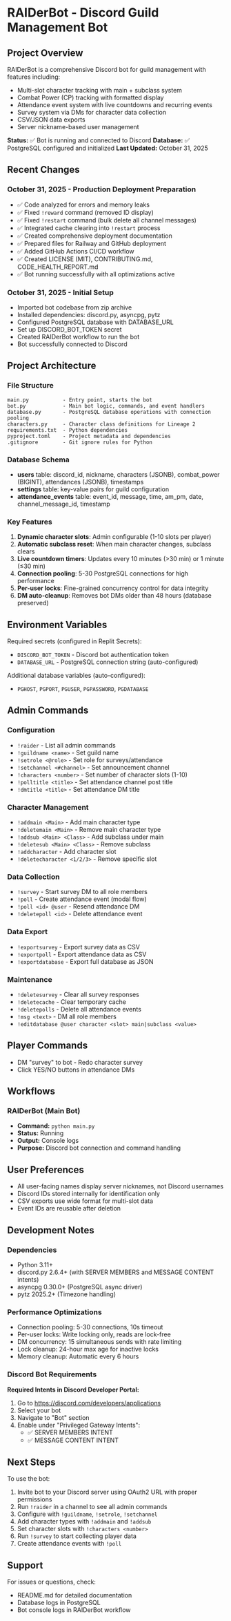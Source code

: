 # RAIDerBot - Discord Guild Management Bot

## Project Overview

RAIDerBot is a comprehensive Discord bot for guild management with features including:
- Multi-slot character tracking with main + subclass system
- Combat Power (CP) tracking with formatted display
- Attendance event system with live countdowns and recurring events
- Survey system via DMs for character data collection
- CSV/JSON data exports
- Server nickname-based user management

**Status:** ✅ Bot is running and connected to Discord
**Database:** ✅ PostgreSQL configured and initialized
**Last Updated:** October 31, 2025

## Recent Changes

### October 31, 2025 - Production Deployment Preparation
- ✅ Code analyzed for errors and memory leaks
- ✅ Fixed `!reward` command (removed ID display)
- ✅ Fixed `!restart` command (bulk delete all channel messages)
- ✅ Integrated cache clearing into `!restart` process
- ✅ Created comprehensive deployment documentation
- ✅ Prepared files for Railway and GitHub deployment
- ✅ Added GitHub Actions CI/CD workflow
- ✅ Created LICENSE (MIT), CONTRIBUTING.md, CODE_HEALTH_REPORT.md
- ✅ Bot running successfully with all optimizations active

### October 31, 2025 - Initial Setup
- Imported bot codebase from zip archive
- Installed dependencies: discord.py, asyncpg, pytz
- Configured PostgreSQL database with DATABASE_URL
- Set up DISCORD_BOT_TOKEN secret
- Created RAIDerBot workflow to run the bot
- Bot successfully connected to Discord

## Project Architecture

### File Structure
```
main.py           - Entry point, starts the bot
bot.py            - Main bot logic, commands, and event handlers
database.py       - PostgreSQL database operations with connection pooling
characters.py     - Character class definitions for Lineage 2
requirements.txt  - Python dependencies
pyproject.toml    - Project metadata and dependencies
.gitignore        - Git ignore rules for Python
```

### Database Schema
- **users** table: discord_id, nickname, characters (JSONB), combat_power (BIGINT), attendances (JSONB), timestamps
- **settings** table: key-value pairs for guild configuration
- **attendance_events** table: event_id, message, time, am_pm, date, channel_message_id, timestamp

### Key Features
1. **Dynamic character slots**: Admin configurable (1-10 slots per player)
2. **Automatic subclass reset**: When main character changes, subclass clears
3. **Live countdown timers**: Updates every 10 minutes (>30 min) or 1 minute (≤30 min)
4. **Connection pooling**: 5-30 PostgreSQL connections for high performance
5. **Per-user locks**: Fine-grained concurrency control for data integrity
6. **DM auto-cleanup**: Removes bot DMs older than 48 hours (database preserved)

## Environment Variables

Required secrets (configured in Replit Secrets):
- `DISCORD_BOT_TOKEN` - Discord bot authentication token
- `DATABASE_URL` - PostgreSQL connection string (auto-configured)

Additional database variables (auto-configured):
- `PGHOST`, `PGPORT`, `PGUSER`, `PGPASSWORD`, `PGDATABASE`

## Admin Commands

### Configuration
- `!raider` - List all admin commands
- `!guildname <name>` - Set guild name
- `!setrole <@role>` - Set role for surveys/attendance
- `!setchannel <#channel>` - Set announcement channel
- `!characters <number>` - Set number of character slots (1-10)
- `!polltitle <title>` - Set attendance channel post title
- `!dmtitle <title>` - Set attendance DM title

### Character Management
- `!addmain <Main>` - Add main character type
- `!deletemain <Main>` - Remove main character type
- `!addsub <Main> <Class>` - Add subclass under main
- `!deletesub <Main> <Class>` - Remove subclass
- `!addcharacter` - Add character slot
- `!deletecharacter <1/2/3>` - Remove specific slot

### Data Collection
- `!survey` - Start survey DM to all role members
- `!poll` - Create attendance event (modal flow)
- `!poll <id> @user` - Resend attendance DM
- `!deletepoll <id>` - Delete attendance event

### Data Export
- `!exportsurvey` - Export survey data as CSV
- `!exportpoll` - Export attendance data as CSV
- `!exportdatabase` - Export full database as JSON

### Maintenance
- `!deletesurvey` - Clear all survey responses
- `!deletecache` - Clear temporary cache
- `!deletepolls` - Delete all attendance events
- `!msg <text>` - DM all role members
- `!editdatabase @user character <slot> main|subclass <value>`

## Player Commands

- DM "survey" to bot - Redo character survey
- Click YES/NO buttons in attendance DMs

## Workflows

### RAIDerBot (Main Bot)
- **Command:** `python main.py`
- **Status:** Running
- **Output:** Console logs
- **Purpose:** Discord bot connection and command handling

## User Preferences

- All user-facing names display server nicknames, not Discord usernames
- Discord IDs stored internally for identification only
- CSV exports use wide format for multi-slot data
- Event IDs are reusable after deletion

## Development Notes

### Dependencies
- Python 3.11+
- discord.py 2.6.4+ (with SERVER MEMBERS and MESSAGE CONTENT intents)
- asyncpg 0.30.0+ (PostgreSQL async driver)
- pytz 2025.2+ (Timezone handling)

### Performance Optimizations
- Connection pooling: 5-30 connections, 10s timeout
- Per-user locks: Write locking only, reads are lock-free
- DM concurrency: 15 simultaneous sends with rate limiting
- Lock cleanup: 24-hour max age for inactive locks
- Memory cleanup: Automatic every 6 hours

### Discord Bot Requirements
**Required Intents in Discord Developer Portal:**
1. Go to https://discord.com/developers/applications
2. Select your bot
3. Navigate to "Bot" section
4. Enable under "Privileged Gateway Intents":
   - ✅ SERVER MEMBERS INTENT
   - ✅ MESSAGE CONTENT INTENT

## Next Steps

To use the bot:
1. Invite bot to your Discord server using OAuth2 URL with proper permissions
2. Run `!raider` in a channel to see all admin commands
3. Configure with `!guildname`, `!setrole`, `!setchannel`
4. Add character types with `!addmain` and `!addsub`
5. Set character slots with `!characters <number>`
6. Run `!survey` to start collecting player data
7. Create attendance events with `!poll`

## Support

For issues or questions, check:
- README.md for detailed documentation
- Database logs in PostgreSQL
- Bot console logs in RAIDerBot workflow
